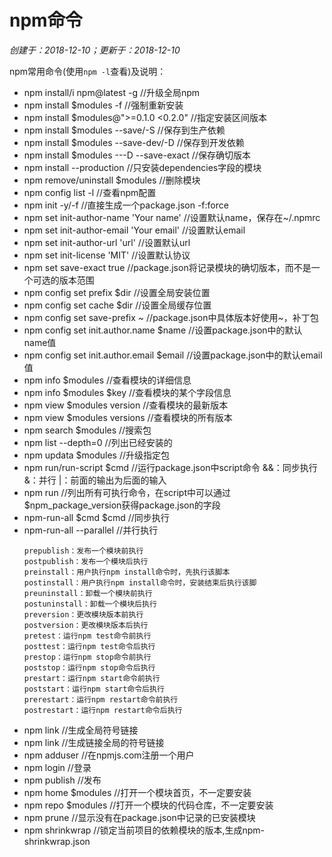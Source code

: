 # npm命令

*创建于：2018-12-10；更新于：2018-12-10*

npm常用命令(使用`npm -l`查看)及说明：
- npm install/i npm@latest -g //升级全局npm
- npm install $modules -f //强制重新安装
- npm install $modules@">=0.1.0 <0.2.0" //指定安装区间版本
- npm install $modules --save/-S //保存到生产依赖
- npm install $modules --save-dev/-D //保存到开发依赖
- npm install $modules ---D --save-exact //保存确切版本
- npm install --production //只安装dependencies字段的模块
- npm remove/uninstall $modules //删除模块
- npm config list -l //查看npm配置
- npm init -y/-f //直接生成一个package.json -f:force
- npm set init-author-name 'Your name' //设置默认name，保存在~/.npmrc
- npm set init-author-email 'Your email' //设置默认email
- npm set init-author-url 'url' //设置默认url
- npm set init-license 'MIT' //设置默认协议
- npm set save-exact true //package.json将记录模块的确切版本，而不是一个可选的版本范围
- npm config set prefix $dir //设置全局安装位置
- npm config set cache $dir //设置全局缓存位置
- npm config set save-prefix ~ //package.json中具体版本好使用~，补丁包
- npm config set init.author.name $name //设置package.json中的默认name值
- npm config set init.author.email $email //设置package.json中的默认email值
- npm info $modules //查看模块的详细信息
- npm info $modules $key //查看模块的某个字段信息
- npm view $modules version //查看模块的最新版本
- npm view $modules versions //查看模块的所有版本
- npm search $modules //搜索包
- npm list --depth=0 //列出已经安装的
- npm updata $modules //升级指定包
- npm run/run-script $cmd //运行package.json中script命令  &&：同步执行 &：并行 |：前面的输出为后面的输入
- npm run //列出所有可执行命令，在script中可以通过$npm_package_version获得package.json的字段
- npm-run-all $cmd $cmd //同步执行
- npm-run-all --parallel //并行执行
    ``` 
    prepublish：发布一个模块前执行
    postpublish：发布一个模块后执行
    preinstall：用户执行npm install命令时，先执行该脚本
    postinstall：用户执行npm install命令时，安装结束后执行该脚
    preuninstall：卸载一个模块前执行
    postuninstall：卸载一个模块后执行
    preversion：更改模块版本前执行
    postversion：更改模块版本后执行
    pretest：运行npm test命令前执行
    posttest：运行npm test命令后执行
    prestop：运行npm stop命令前执行
    poststop：运行npm stop命令后执行
    prestart：运行npm start命令前执行
    poststart：运行npm start命令后执行
    prerestart：运行npm restart命令前执行
    postrestart：运行npm restart命令后执行
    ```
- npm link //生成全局符号链接
- npm link //生成链接全局的符号链接
- npm adduser //在npmjs.com注册一个用户
- npm login //登录
- npm publish //发布
- npm home $modules //打开一个模块首页，不一定要安装
- npm repo $modules //打开一个模块的代码仓库，不一定要安装
- npm prune //显示没有在package.json中记录的已安装模块 
- npm shrinkwrap //锁定当前项目的依赖模块的版本,生成npm-shrinkwrap.json
